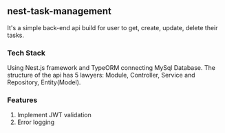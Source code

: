 ## nest-task-management
 It's a simple back-end api build for user to get, create, update, delete their tasks.
 
### Tech Stack 
 Using Nest.js framework and TypeORM connecting MySql Database. The structure of the api has 5 lawyers: Module, Controller, Service and Repository, Entity(Model). 
 
### Features
  1. Implement JWT validation
  2. Error logging
